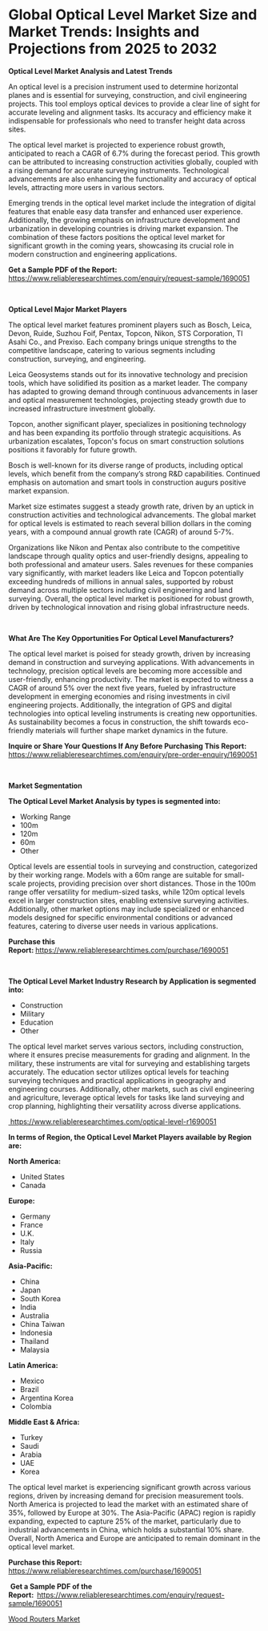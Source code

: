 <p><h1>Global Optical Level Market Size and Market Trends: Insights and Projections from 2025 to 2032</h1></p><p><strong>Optical Level Market Analysis and Latest Trends</strong></p>
<p><p>An optical level is a precision instrument used to determine horizontal planes and is essential for surveying, construction, and civil engineering projects. This tool employs optical devices to provide a clear line of sight for accurate leveling and alignment tasks. Its accuracy and efficiency make it indispensable for professionals who need to transfer height data across sites.</p><p>The optical level market is projected to experience robust growth, anticipated to reach a CAGR of 6.7% during the forecast period. This growth can be attributed to increasing construction activities globally, coupled with a rising demand for accurate surveying instruments. Technological advancements are also enhancing the functionality and accuracy of optical levels, attracting more users in various sectors.</p><p>Emerging trends in the optical level market include the integration of digital features that enable easy data transfer and enhanced user experience. Additionally, the growing emphasis on infrastructure development and urbanization in developing countries is driving market expansion. The combination of these factors positions the optical level market for significant growth in the coming years, showcasing its crucial role in modern construction and engineering applications.</p></p>
<p><strong>Get a Sample PDF of the Report:&nbsp;</strong> <a href="https://www.reliableresearchtimes.com/enquiry/request-sample/1690051?utm_campaign=3011&utm_medium=2&utm_source=Github&utm_content=ia&utm_term=26032025&utm_id=optical-level">https://www.reliableresearchtimes.com/enquiry/request-sample/1690051</a></p>
<p>&nbsp;</p>
<p><strong>Optical Level Major Market Players</strong></p>
<p><p>The optical level market features prominent players such as Bosch, Leica, Devon, Ruide, Suzhou Foif, Pentax, Topcon, Nikon, STS Corporation, TI Asahi Co., and Prexiso. Each company brings unique strengths to the competitive landscape, catering to various segments including construction, surveying, and engineering.</p><p>Leica Geosystems stands out for its innovative technology and precision tools, which have solidified its position as a market leader. The company has adapted to growing demand through continuous advancements in laser and optical measurement technologies, projecting steady growth due to increased infrastructure investment globally.</p><p>Topcon, another significant player, specializes in positioning technology and has been expanding its portfolio through strategic acquisitions. As urbanization escalates, Topcon's focus on smart construction solutions positions it favorably for future growth.</p><p>Bosch is well-known for its diverse range of products, including optical levels, which benefit from the company’s strong R&D capabilities. Continued emphasis on automation and smart tools in construction augurs positive market expansion.</p><p>Market size estimates suggest a steady growth rate, driven by an uptick in construction activities and technological advancements. The global market for optical levels is estimated to reach several billion dollars in the coming years, with a compound annual growth rate (CAGR) of around 5-7%.</p><p>Organizations like Nikon and Pentax also contribute to the competitive landscape through quality optics and user-friendly designs, appealing to both professional and amateur users. Sales revenues for these companies vary significantly, with market leaders like Leica and Topcon potentially exceeding hundreds of millions in annual sales, supported by robust demand across multiple sectors including civil engineering and land surveying. Overall, the optical level market is positioned for robust growth, driven by technological innovation and rising global infrastructure needs.</p></p>
<p>&nbsp;</p>
<p><strong>What Are The Key Opportunities For Optical Level Manufacturers?</strong></p>
<p><p>The optical level market is poised for steady growth, driven by increasing demand in construction and surveying applications. With advancements in technology, precision optical levels are becoming more accessible and user-friendly, enhancing productivity. The market is expected to witness a CAGR of around 5% over the next five years, fueled by infrastructure development in emerging economies and rising investments in civil engineering projects. Additionally, the integration of GPS and digital technologies into optical leveling instruments is creating new opportunities. As sustainability becomes a focus in construction, the shift towards eco-friendly materials will further shape market dynamics in the future.</p></p>
<p><strong>Inquire or Share Your Questions If Any Before Purchasing This Report:</strong> <a href="https://www.reliableresearchtimes.com/enquiry/pre-order-enquiry/1690051?utm_campaign=3011&utm_medium=2&utm_source=Github&utm_content=ia&utm_term=26032025&utm_id=optical-level">https://www.reliableresearchtimes.com/enquiry/pre-order-enquiry/1690051</a></p>
<p>&nbsp;</p>
<p><strong>Market Segmentation</strong></p>
<p><strong>The Optical Level Market Analysis by types is segmented into:</strong></p>
<p><ul><li>Working Range</li><li>100m</li><li>120m</li><li>60m</li><li>Other</li></ul></p>
<p><p>Optical levels are essential tools in surveying and construction, categorized by their working range. Models with a 60m range are suitable for small-scale projects, providing precision over short distances. Those in the 100m range offer versatility for medium-sized tasks, while 120m optical levels excel in larger construction sites, enabling extensive surveying activities. Additionally, other market options may include specialized or enhanced models designed for specific environmental conditions or advanced features, catering to diverse user needs in various applications.</p></p>
<p><strong>Purchase this Report:&nbsp;</strong><a href="https://www.reliableresearchtimes.com/purchase/1690051?utm_campaign=3011&utm_medium=2&utm_source=Github&utm_content=ia&utm_term=26032025&utm_id=optical-level">https://www.reliableresearchtimes.com/purchase/1690051</a></p>
<p>&nbsp;</p>
<p><strong>The Optical Level Market Industry Research by Application is segmented into:</strong></p>
<p><ul><li>Construction</li><li>Military</li><li>Education</li><li>Other</li></ul></p>
<p><p>The optical level market serves various sectors, including construction, where it ensures precise measurements for grading and alignment. In the military, these instruments are vital for surveying and establishing targets accurately. The education sector utilizes optical levels for teaching surveying techniques and practical applications in geography and engineering courses. Additionally, other markets, such as civil engineering and agriculture, leverage optical levels for tasks like land surveying and crop planning, highlighting their versatility across diverse applications.</p></p>
<p><a href="https://www.reliableresearchtimes.com/optical-level-r1690051?utm_campaign=3011&utm_medium=2&utm_source=Github&utm_content=ia&utm_term=26032025&utm_id=optical-level">&nbsp;https://www.reliableresearchtimes.com/optical-level-r1690051</a></p>
<p><strong>In terms of Region, the Optical Level Market Players available by Region are:</strong></p>
<p>
    <p> <strong> North America: </strong>
        <ul>
            <li>United States</li>
            <li>Canada</li>
        </ul>
        </p> 
    <p> <strong> Europe: </strong>
        <ul>
            <li>Germany</li>
            <li>France</li>
            <li>U.K.</li>
            <li>Italy</li>
            <li>Russia</li>
        </ul>
        </p> 
    <p> <strong> Asia-Pacific: </strong>
        <ul>
            <li>China</li>
            <li>Japan</li>
            <li>South Korea</li>
            <li>India</li>
            <li>Australia</li>
            <li>China Taiwan</li>
            <li>Indonesia</li>
            <li>Thailand</li>
            <li>Malaysia</li>
        </ul>
        </p> 
    <p> <strong> Latin America: </strong>
        <ul>
            <li>Mexico</li>
            <li>Brazil</li>
            <li>Argentina Korea</li>
            <li>Colombia</li>
        </ul>
        </p> 
    <p> <strong> Middle East & Africa: </strong>
        <ul>
            <li>Turkey</li>
            <li>Saudi</li>
            <li>Arabia</li>
            <li>UAE</li>
            <li>Korea</li>
        </ul>
    </p>
    </p>
<p><p>The optical level market is experiencing significant growth across various regions, driven by increasing demand for precision measurement tools. North America is projected to lead the market with an estimated share of 35%, followed by Europe at 30%. The Asia-Pacific (APAC) region is rapidly expanding, expected to capture 25% of the market, particularly due to industrial advancements in China, which holds a substantial 10% share. Overall, North America and Europe are anticipated to remain dominant in the optical level market.</p></p>
<p><strong>Purchase this Report: </strong><a href="https://www.reliableresearchtimes.com/purchase/1690051?utm_campaign=3011&utm_medium=2&utm_source=Github&utm_content=ia&utm_term=26032025&utm_id=optical-level">https://www.reliableresearchtimes.com/purchase/1690051</a></p>
<p>&nbsp;<strong>Get a Sample PDF of the Report:&nbsp;&nbsp;</strong><a href="https://www.reliableresearchtimes.com/enquiry/request-sample/1690051?utm_campaign=3011&utm_medium=2&utm_source=Github&utm_content=ia&utm_term=26032025&utm_id=optical-level">https://www.reliableresearchtimes.com/enquiry/request-sample/1690051</a></p>
<p><strong></strong></p>
<p><p><a href="https://github.com/pidlisseas/Market-Research-Report-List-1/blob/main/wood-routers-market.md?utm_campaign=3011&utm_medium=2&utm_source=Github&utm_content=ia&utm_term=26032025&utm_id=optical-level">Wood Routers Market</a></p></p>